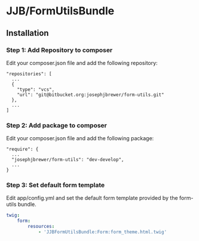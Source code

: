 # JJB/FormUtilsBundle #


Installation
------------

### Step 1: Add Repository to composer

Edit your composer.json file and add the following repository:

```
"repositories": [
  ...
  {
    "type": "vcs",
    "url": "git@bitbucket.org:josephjbrewer/form-utils.git"
  },
  ...
]
```

### Step 2: Add package to composer

Edit your composer.json file and add the following package:

```
"require": {
  ...
  "josephjbrewer/form-utils": "dev-develop",
  ...
}
```

### Step 3: Set default form template

Edit app/config.yml and set the default form template provided by the form-utils bundle.

```yaml
twig:
    form:
        resources:
            - 'JJBFormUtilsBundle:Form:form_theme.html.twig'
```